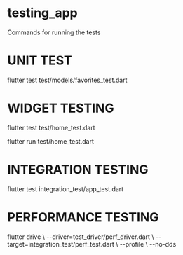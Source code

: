 # testing_app

Commands for running the tests

# UNIT TEST

flutter test test/models/favorites_test.dart 

# WIDGET TESTING

flutter test test/home_test.dart 

flutter run test/home_test.dart 


# INTEGRATION TESTING

flutter test integration_test/app_test.dart


# PERFORMANCE TESTING

flutter drive \ --driver=test_driver/perf_driver.dart \ --target=integration_test/perf_test.dart \ --profile \ --no-dds
